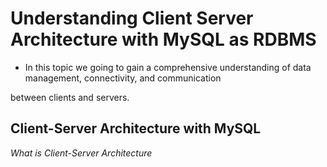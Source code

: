 # Understanding Client Server Architecture with MySQL as RDBMS

- In this topic we going to gain a comprehensive understanding of data management, connectivity, and communication

between clients and servers.

## Client-Server Architecture with MySQL

*What is Client-Server Architecture*
